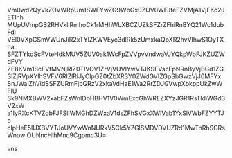 Vm0wd2QyVkZOVWRpUm1SWFYwZG9WbGx0ZUV0WFJteFZVMjA1VjFKc2JETlhh
MUpUVmpGS2RHVkliRmhoCk1rMHhWbXBCZUZkSFZrZFhiRnBYQ21Wc1dubFdi
VEI0VXpGSmVWUnJiR2xTYlZKWVEyc3dlRk5zUmxkaQpXR2hvVlhwS1QyTXha
SFZTYkdScFVteHdkMUV5ZUV0ak1WcFpZVVpvVndwaVJYQkpWbFJKZUZWdFVY
ZE8KVm1ScFVtMVNjRlZ0TlVOV1ZrVjVUVlYwVTJKSFVscFpNRnByVjBGd1ZG
SlZjRVpXYlhSVFV6RlZlRlJyClpGZ0tZbXR3Y0ZWdGVIZGpSbGwzVjJ0MFYx
SnJWalZhVldSSFZURmFjbGRzV2xkaVdHaE1Wa2RrZDJGVwpXbkppUkZwWFlU
Sk9NMXBWV2xabFZsWnlDbHBHV1V0WmExcGhWREZXYzJGR1RsTldiWGd3V2xW
a1IyRXcKTVZobFJFSllWMGhDZWxaV1dsZFhSVGxXWlVab1YxSlVWbFZYYTJo
clpHeE5lUXBVYTJoUVYwWnNURkV5Ck5YZGlSMDVDVUZRd1MwTnRhSGRsWnow
OUNncHlhMnc9Cgpmc3U=

vns